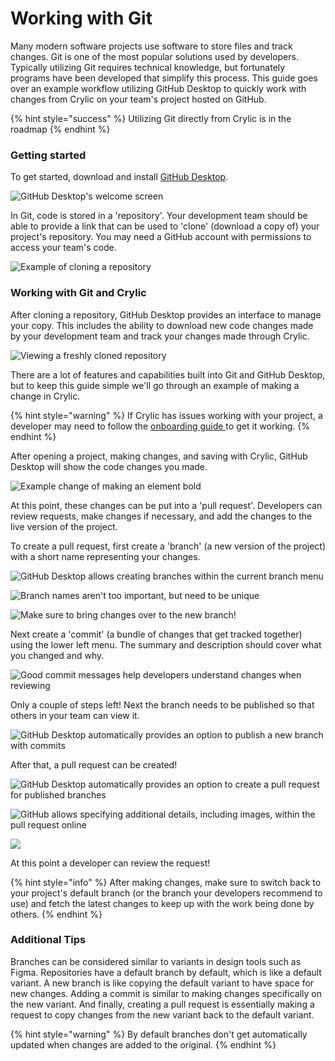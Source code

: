 # Working with Git

Many modern software projects use software to store files and track changes. Git is one of the most popular solutions used by developers. Typically utilizing Git requires technical knowledge, but fortunately programs have been developed that simplify this process. This guide goes over an example workflow utilizing GitHub Desktop to quickly work with changes from Crylic on your team's project hosted on GitHub.

{% hint style="success" %}
Utilizing Git directly from Crylic is in the roadmap
{% endhint %}

### Getting started

To get started, download and install [GitHub Desktop](https://desktop.github.com).

![GitHub Desktop's welcome screen](<../.gitbook/assets/image (10).png>)

In Git, code is stored in a 'repository'. Your development team should be able to provide a link that can be used to 'clone' (download a copy of) your project's repository. You may need a GitHub account with permissions to access your team's code.

![Example of cloning a repository](<../.gitbook/assets/image (1).png>)

### Working with Git and Crylic

After cloning a repository, GitHub Desktop provides an interface to manage your copy. This includes the ability to download new code changes made by your development team and track your changes made through Crylic.

![Viewing a freshly cloned repository](<../.gitbook/assets/image (3) (1).png>)

There are a lot of features and capabilities built into Git and GitHub Desktop, but to keep this guide simple we'll go through an example of making a change in Crylic.

{% hint style="warning" %}
If Crylic has issues working with your project, a developer may need to follow the [onboarding guide ](broken-reference/)to get it working.
{% endhint %}

After opening a project, making changes, and saving with Crylic, GitHub Desktop will show the code changes you made.

![Example change of making an element bold](<../.gitbook/assets/image (6) (1).png>)

At this point, these changes can be put into a 'pull request'. Developers can review requests, make changes if necessary, and add the changes to the live version of the project.

To create a pull request, first create a 'branch' (a new version of the project) with a short name representing your changes.

![GitHub Desktop allows creating branches within the current branch menu](<../.gitbook/assets/image (7) (1).png>)

![Branch names aren't too important, but need to be unique](<../.gitbook/assets/image (4) (1).png>)

![Make sure to bring changes over to the new branch!](<../.gitbook/assets/image (5) (1).png>)

Next create a 'commit' (a bundle of changes that get tracked together) using the lower left menu. The summary and description should cover what you changed and why.

![Good commit messages help developers understand changes when reviewing](<../.gitbook/assets/image (2) (1).png>)

Only a couple of steps left! Next the branch needs to be published so that others in your team can view it.

![GitHub Desktop automatically provides an option to publish a new branch with commits](<../.gitbook/assets/image (12) (1).png>)

After that, a pull request can be created!

![GitHub Desktop automatically provides an option to create a pull request for published branches](<../.gitbook/assets/image (9).png>)

![GitHub allows specifying additional details, including images, within the pull request online](<../.gitbook/assets/image (1) (1).png>)

![](<../.gitbook/assets/image (11).png>)

At this point a developer can review the request!

{% hint style="info" %}
After making changes, make sure to switch back to your project's default branch (or the branch your developers recommend to use) and fetch the latest changes to keep up with the work being done by others.
{% endhint %}

### Additional Tips

Branches can be considered similar to variants in design tools such as Figma. Repositories have a default branch by default, which is like a default variant. A new branch is like copying the default variant to have space for new changes. Adding a commit is similar to making changes specifically on the new variant. And finally, creating a pull request is essentially making a request to copy changes from the new variant back to the default variant.

{% hint style="warning" %}
By default branches don't get automatically updated when changes are added to the original.
{% endhint %}
